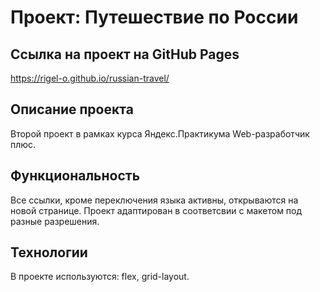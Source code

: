 # Проект: Путешествие по России

## Ссылка на проект на GitHub Pages
https://rigel-o.github.io/russian-travel/

## Описание проекта
Второй проект в рамках курса Яндекс.Практикума Web-разработчик плюс.

## Функциональность
Все ссылки, кроме переключения языка активны, открываются на новой странице.
Проект адаптирован в соответсвии с макетом под разные разрешения.

## Технологии
В проекте используются: flex, grid-layout.

